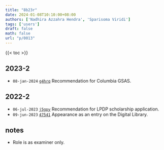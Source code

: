 ```yaml
---
title: "8b23r"
date: 2024-01-08T10:10:00+08:00
authors: ['Nadhira Azzahra Hendra', 'Sparisoma Viridi']
tags: ['users']
draft: false
math: false
url: "p/0013"
---
```

{{< toc >}}


## 2023-2
+ `08-jan-2024` [`g4hrq`](https://osf.io/g4hrq) Recommendation for Columbia GSAS.


## 2022-2
+ `06-jul-2023` [`j5gpy`](https://osf.io/j5gpy) Recommendation for LPDP scholarship application.
+ `09-jun-2023` [`47541`](https://digilib.itb.ac.id/gdl/view/47541/Nadhira-Azzahra-hendra) Appearance as an entry on the Digital Library.


## notes
+ Role is as examiner only.
